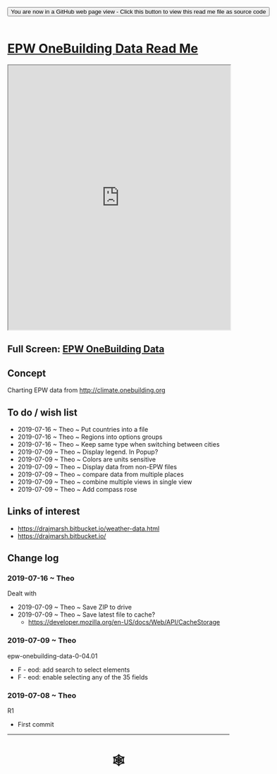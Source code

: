 <span style=display:none; >[You are now in a GitHub source code view - click this link to view Read Me file as a web page](https://www.ladybug.tools/spider/index.html#cookbook/epw-data-onebuilding/README.md "View file as a web page." ) </span>
<div><input type=button class="btn btn-secondary btn-sm" onclick="window.location.href='https://github.com/ladybug-tools/spider/blob/master/cookbook/epw-data-onebuilding/README.md'";
value='You are now in a GitHub web page view - Click this button to view this read me file as source code' ></div>

<br>

# [EPW OneBuilding Data Read Me]( #cookbook/epw-data-onebuilding/README.md )


<iframe src=https://www.ladybug.tools/spider/cookbook/epw-data-onebuilding/index.html width=100% height=600px >Iframes are not viewable in GitHub source code view</iframe>


## Full Screen: [EPW OneBuilding Data ]( https://ladybug-tools.github.io/spider/cookbook/epw-data-onebuilding/index.html )


## Concept

Charting EPW data from http://climate.onebuilding.org

## To do / wish list

* 2019-07-16 ~ Theo ~ Put countries into a file
* 2019-07-16 ~ Theo ~ Regions into options groups
* 2019-07-16 ~ Theo ~ Keep same type when switching between cities
* 2019-07-09 ~ Theo ~ Display legend. In Popup?
* 2019-07-09 ~ Theo ~ Colors are units sensitive
* 2019-07-09 ~ Theo ~ Display data from non-EPW files
* 2019-07-09 ~ Theo ~ compare data from multiple places
* 2019-07-09 ~ Theo ~ combine multiple views in single view
* 2019-07-09 ~ Theo ~ Add compass rose



## Links of interest

* https://drajmarsh.bitbucket.io/weather-data.html
* https://drajmarsh.bitbucket.io/

## Change log

### 2019-07-16 ~ Theo

Dealt with

* 2019-07-09 ~ Theo ~ Save ZIP to drive
* 2019-07-09 ~ Theo ~ Save latest file to cache?
	* https://developer.mozilla.org/en-US/docs/Web/API/CacheStorage

### 2019-07-09 ~ Theo

epw-onebuilding-data-0-04.01

* F - eod: add search to select elements
* F - eod: enable selecting any of the 35 fields

### 2019-07-08 ~ Theo

R1

* First commit

***

# <center title="hello!" ><a href=javascript:window.scrollTo(0,0); style=text-decoration:none; > &#x1f578; </a></center>

